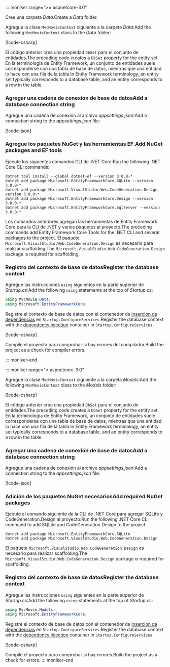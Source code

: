 ::: moniker range=">= aspnetcore-3.0"

<a name="dc"></a>

<span data-ttu-id="dfaaa-101">Cree una carpeta *Data*.</span><span class="sxs-lookup"><span data-stu-id="dfaaa-101">Create a *Data* folder.</span></span>

<span data-ttu-id="dfaaa-102">Agregue la clase `MvcMovieContext` siguiente a la carpeta *Data*:</span><span class="sxs-lookup"><span data-stu-id="dfaaa-102">Add the following `MvcMovieContext` class to the *Data* folder:</span></span>  

[!code-csharp[](~/tutorials/first-mvc-app/start-mvc/sample/MvcMovie3/zDocOnly/MvcMovieContext.cs?name=snippet)]

<span data-ttu-id="dfaaa-103">El código anterior crea una propiedad `DbSet` para el conjunto de entidades.</span><span class="sxs-lookup"><span data-stu-id="dfaaa-103">The preceding code creates a `DbSet` property for the entity set.</span></span> <span data-ttu-id="dfaaa-104">En la terminología de Entity Framework, un conjunto de entidades suele corresponderse con una tabla de base de datos, mientras que una entidad lo hace con una fila de la tabla.</span><span class="sxs-lookup"><span data-stu-id="dfaaa-104">In Entity Framework terminology, an entity set typically corresponds to a database table, and an entity corresponds to a row in the table.</span></span>

<a name="cs"></a>

### <a name="add-a-database-connection-string"></a><span data-ttu-id="dfaaa-105">Agregar una cadena de conexión de base de datos</span><span class="sxs-lookup"><span data-stu-id="dfaaa-105">Add a database connection string</span></span>

<span data-ttu-id="dfaaa-106">Agregue una cadena de conexión al archivo *appsettings.json*:</span><span class="sxs-lookup"><span data-stu-id="dfaaa-106">Add a connection string to the *appsettings.json* file:</span></span>

[!code-json[](~/tutorials/first-mvc-app/start-mvc/sample/MvcMovie3/appsettings_SQLite.json?highlight=10-12)]

### <a name="add-nuget-packages-and-ef-tools"></a><span data-ttu-id="dfaaa-107">Agregue los paquetes NuGet y las herramientas EF.</span><span class="sxs-lookup"><span data-stu-id="dfaaa-107">Add NuGet packages and EF tools</span></span>

<span data-ttu-id="dfaaa-108">Ejecute los siguientes comandos CLI de .NET Core:</span><span class="sxs-lookup"><span data-stu-id="dfaaa-108">Run the following .NET Core CLI commands:</span></span>

```console
dotnet tool install --global dotnet-ef --version 3.0.0-*
dotnet add package Microsoft.EntityFrameworkCore.SQLite --version 3.0.0-*
dotnet add package Microsoft.VisualStudio.Web.CodeGeneration.Design --version 3.0.0-*
dotnet add package Microsoft.EntityFrameworkCore.Design --version 3.0.0-*
dotnet add package Microsoft.EntityFrameworkCore.SqlServer --version 3.0.0-*
```

<span data-ttu-id="dfaaa-109">Los comandos anteriores agregan las herramientas de Entity Framework Core para la CLI de .NET y varios paquetes al proyecto.</span><span class="sxs-lookup"><span data-stu-id="dfaaa-109">The preceding commands add Entity Framework Core Tools for the .NET CLI and several packages to the project.</span></span> <span data-ttu-id="dfaaa-110">El paquete `Microsoft.VisualStudio.Web.CodeGeneration.Design` es necesario para realizar scaffolding.</span><span class="sxs-lookup"><span data-stu-id="dfaaa-110">The `Microsoft.VisualStudio.Web.CodeGeneration.Design` package is required for scaffolding.</span></span>

<a name="reg"></a>

### <a name="register-the-database-context"></a><span data-ttu-id="dfaaa-111">Registro del contexto de base de datos</span><span class="sxs-lookup"><span data-stu-id="dfaaa-111">Register the database context</span></span>

<span data-ttu-id="dfaaa-112">Agregue las instrucciones `using` siguientes en la parte superior de *Startup.cs*:</span><span class="sxs-lookup"><span data-stu-id="dfaaa-112">Add the following `using` statements at the top of *Startup.cs*:</span></span>

```csharp
using MvcMovie.Data;
using Microsoft.EntityFrameworkCore;
```

<span data-ttu-id="dfaaa-113">Registre el contexto de base de datos con el contenedor de [inserción de dependencias](xref:fundamentals/dependency-injection) en `Startup.ConfigureServices`.</span><span class="sxs-lookup"><span data-stu-id="dfaaa-113">Register the database context with the [dependency injection](xref:fundamentals/dependency-injection) container in `Startup.ConfigureServices`.</span></span>

[!code-csharp[](~/tutorials/first-mvc-app/start-mvc/sample/MvcMovie3/Startup.cs?name=snippet_UseSqlite&highlight=6-7)]

<span data-ttu-id="dfaaa-114">Compile el proyecto para comprobar si hay errores del compilador.</span><span class="sxs-lookup"><span data-stu-id="dfaaa-114">Build the project as a check for compiler errors.</span></span>

::: moniker-end

::: moniker range="< aspnetcore-3.0"

<span data-ttu-id="dfaaa-115">Agregue la clase `MvcMovieContext` siguiente a la carpeta *Models*:</span><span class="sxs-lookup"><span data-stu-id="dfaaa-115">Add the following `MvcMovieContext` class to the *Models* folder:</span></span>  

[!code-csharp[](~/tutorials/first-mvc-app/start-mvc/sample/MvcMovie22/Data/MvcMovieContext.cs)]

<span data-ttu-id="dfaaa-116">El código anterior crea una propiedad `DbSet` para el conjunto de entidades.</span><span class="sxs-lookup"><span data-stu-id="dfaaa-116">The preceding code creates a `DbSet` property for the entity set.</span></span> <span data-ttu-id="dfaaa-117">En la terminología de Entity Framework, un conjunto de entidades suele corresponderse con una tabla de base de datos, mientras que una entidad lo hace con una fila de la tabla.</span><span class="sxs-lookup"><span data-stu-id="dfaaa-117">In Entity Framework terminology, an entity set typically corresponds to a database table, and an entity corresponds to a row in the table.</span></span>

<a name="cs"></a>

### <a name="add-a-database-connection-string"></a><span data-ttu-id="dfaaa-118">Agregar una cadena de conexión de base de datos</span><span class="sxs-lookup"><span data-stu-id="dfaaa-118">Add a database connection string</span></span>

<span data-ttu-id="dfaaa-119">Agregue una cadena de conexión al archivo *appsettings.json*:</span><span class="sxs-lookup"><span data-stu-id="dfaaa-119">Add a connection string to the *appsettings.json* file:</span></span>

[!code-json[](~/tutorials/razor-pages/razor-pages-start/sample/RazorPagesMovie/appsettings_SQLite.json?highlight=8-10)]

### <a name="add-required-nuget-packages"></a><span data-ttu-id="dfaaa-120">Adición de los paquetes NuGet necesarios</span><span class="sxs-lookup"><span data-stu-id="dfaaa-120">Add required NuGet packages</span></span>

<span data-ttu-id="dfaaa-121">Ejecute el comando siguiente de la CLI de .NET Core para agregar SQLite y CodeGeneration.Design al proyecto:</span><span class="sxs-lookup"><span data-stu-id="dfaaa-121">Run the following .NET Core CLI command to add SQLite and CodeGeneration.Design  to the project:</span></span>

```console
dotnet add package Microsoft.EntityFrameworkCore.SQLite
dotnet add package Microsoft.VisualStudio.Web.CodeGeneration.Design
```

<span data-ttu-id="dfaaa-122">El paquete `Microsoft.VisualStudio.Web.CodeGeneration.Design` es necesario para realizar scaffolding.</span><span class="sxs-lookup"><span data-stu-id="dfaaa-122">The `Microsoft.VisualStudio.Web.CodeGeneration.Design` package is required for scaffolding.</span></span>

<a name="reg"></a>

### <a name="register-the-database-context"></a><span data-ttu-id="dfaaa-123">Registro del contexto de base de datos</span><span class="sxs-lookup"><span data-stu-id="dfaaa-123">Register the database context</span></span>

<span data-ttu-id="dfaaa-124">Agregue las instrucciones `using` siguientes en la parte superior de *Startup.cs*:</span><span class="sxs-lookup"><span data-stu-id="dfaaa-124">Add the following `using` statements at the top of *Startup.cs*:</span></span>

```csharp
using MvcMovie.Models;
using Microsoft.EntityFrameworkCore;
```

<span data-ttu-id="dfaaa-125">Registre el contexto de base de datos con el contenedor de [inserción de dependencias](xref:fundamentals/dependency-injection) en `Startup.ConfigureServices`.</span><span class="sxs-lookup"><span data-stu-id="dfaaa-125">Register the database context with the [dependency injection](xref:fundamentals/dependency-injection) container in `Startup.ConfigureServices`.</span></span>

[!code-csharp[](~/tutorials/first-mvc-app/start-mvc/sample/MvcMovie22/Startup.cs?name=snippet_UseSqlite&highlight=11-12)]

<span data-ttu-id="dfaaa-126">Compile el proyecto para comprobar si hay errores.</span><span class="sxs-lookup"><span data-stu-id="dfaaa-126">Build the project as a check for errors.</span></span>
::: moniker-end